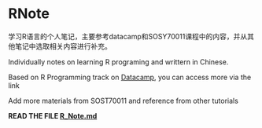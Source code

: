 # RNote

学习R语言的个人笔记，主要参考datacamp和SOSY70011课程中的内容，并从其他笔记中选取相关内容进行补充。

Individually notes on learning R programing and writtern in Chinese.

Based on R Programming track on [Datacamp](https://app.datacamp.com/learn/skill-tracks/r-programming), you can access more via the link

Add more materials from SOST70011 and reference from other tutorials

**READ THE FILE [R_Note.md](https://github.com/KatouMegumii/RNote/blob/master/R_Note.md)**

